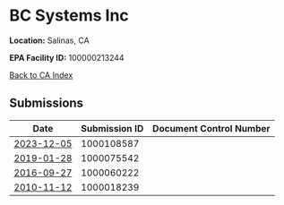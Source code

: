 # BC Systems Inc

**Location:** Salinas, CA

**EPA Facility ID:** 100000213244

[Back to CA Index](../../index.md)

## Submissions

| Date | Submission ID | Document Control Number |
|------|--------------|-------------------------|
| [2023-12-05](submissions/1000108587.md) | 1000108587 |  |
| [2019-01-28](submissions/1000075542.md) | 1000075542 |  |
| [2016-09-27](submissions/1000060222.md) | 1000060222 |  |
| [2010-11-12](submissions/1000018239.md) | 1000018239 |  |

